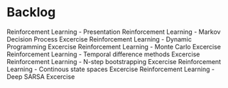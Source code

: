 # Backlog

Reinforcement Learning - Presentation
Reinforcement Learning - Markov Decision Process Excercise
Reinforcement Learning - Dynamic Programming Excercise
Reinforcement Learning - Monte Carlo Excercise
Reinforcement Learning - Temporal difference methods Excercise
Reinforcement Learning - N-step bootstrapping Excercise
Reinforcement Learning - Continous state spaces Excercise
Reinforcement Learning - Deep SARSA Excercise
